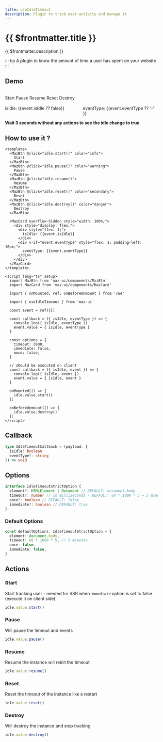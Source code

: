 ```yaml
---
title: useIdleTimeout
description: Plugin to track user activity and manage it
---
```


# {{ $frontmatter.title }}

{{ $frontmatter.description }}

::: tip
A plugin to know the amount of time a user has spent on your website
:::

## Demo

<br />

<div class="flex items-start gap-05 items-center flex-wrap">
  <MazBtn @click="idle.start()" color="info">
    Start
  </MazBtn>
  <MazBtn @click="idle.pause()" color="warning">
    Pause
  </MazBtn>
  <MazBtn @click="idle.resume()">
    Resume
  </MazBtn>
  <MazBtn @click="idle.reset()" color="secondary">
    Reset
  </MazBtn>
  <MazBtn @click="idle.destroy()" color="danger">
    Destroy
  </MazBtn>
</div>

<br />

<MazCard overflow-hidden style="width: 100%;">
  <div style="display: flex;">
    <div style="flex: 1;">isIdle: {{event.isIdle ?? false}}</div>
    <div v-if="event.eventType" style="flex: 1; padding-left: 10px;">eventType: {{event.eventType ?? '-' }}</div>
  </div>
</MazCard>

**Wait 3 seconds without any actions to see the idle change to true**

## How to use it ?

```vue
<template>
  <MazBtn @click="idle.start()" color="info">
    Start
  </MazBtn>
  <MazBtn @click="idle.pause()" color="warning">
    Pause
  </MazBtn>
  <MazBtn @click="idle.resume()">
    Resume
  </MazBtn>
  <MazBtn @click="idle.reset()" color="secondary">
    Reset
  </MazBtn>
  <MazBtn @click="idle.destroy()" color="danger">
    Destroy
  </MazBtn>

  <MazCard overflow-hidden style="width: 100%;">
    <div style="display: flex;">
      <div style="flex: 1;">
        isIdle: {{event.isIdle}}
      </div>
      <div v-if="event.eventType" style="flex: 1; padding-left: 10px;">
        eventType: {{event.eventType}}
      </div>
    </div>
  </MazCard>
</template>

<script lang="ts" setup>
  import MazBtn from 'maz-ui/components/MazBtn'
  import MazCard from 'maz-ui/components/MazCard'

  import { onMounted, ref, onBeforeUnmount } from 'vue'

  import { useIdleTimeout } from 'maz-ui'

  const event = ref({})

  const callback = ({ isIdle, eventType }) => {
    console.log({ isIdle, eventType })
    event.value = { isIdle, eventType }
  }

  const options = {
    timeout: 3000,
    immediate: false,
    once: false,
  }

  // should be executed on client
  const callback = ({ isIdle, event }) => {
    console.log({ isIdle, event })
    event.value = { isIdle, event }
  }

  onMounted(() => {
    idle.value.start()
  })

  onBeforeUnmount(() => {
    idle.value.destroy()
  })
</script>
```

<script lang="ts" setup>
  import { onMounted, ref, onBeforeUnmount } from 'vue'

  import { useIdleTimeout } from 'maz-ui/package/index'

  const event = ref({})

  const callback = ({ isIdle, eventType }) => {
    console.log({ isIdle, eventType })
    event.value = { isIdle, eventType }
  }

  const options = {
    timeout: 3000,
    immediate: false,
    once: false,
  }

  const { idle } = useIdleTimeout({
    callback,
    options,
  })

  onMounted(() => {
    // should be executed on client
    idle.value.start()
  })

  onBeforeUnmount(() => {
    idle.value.destroy()
  })
</script>

## Callback

```ts
type IdleTimeoutCallback = (payload: {
  isIdle: boolean
  eventType?: string
}) => void
```

## Options

```ts
interface IdleTimeoutStrictOption {
  element?: HTMLElement | Document // DEFAULT: document.body
  timeout?: number // in milliseconds - DEFAULT: 60 * 1000 * 5 = 5 minutes
  once?: boolean // DEFAULT: false
  immediate?: boolean // DEFAULT: true
}
```

### Default Options

```ts
const defaultOptions: IdleTimeoutStrictOption = {
  element: document.body,
  timeout: 60 * 1000 * 5, // 5 minutes
  once: false,
  immediate: false,
}
```

## Actions

### Start

Start tracking user - needed for SSR when `immediate` option is set to false (execute it on client side)

```ts
idle.value.start()
```

### Pause

Will pause the timeout and events

```ts
idle.value.pause()
```

### Resume

Resume the instance will reinit the timeout

```ts
idle.value.resume()
```

### Reset

Reset the timeout of the instance like a restart

```ts
idle.value.reset()
```

### Destroy

Will destroy the instance and stop tracking

```ts
idle.value.destroy()
```
